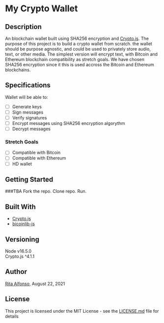 # My Crypto Wallet

## Description
An blockchain wallet built using SHA256 encryption and [Crypto.js](https://cryptojs.gitbook.io/docs/).
The purpose of this project is to build a crypto wallet from scratch. the wallet should be purpose agnostic, and could be used to privately store audio, text, or other media. The simplest version will encrypt text, with Bitcoin and Ethereum blockchain compatibility as stretch goals. We have chosen SHA256 encryption since it this is used accross the Bitcoin and Ethereum blockchains.

## Specifications
Wallet will be able to: 
- [ ] Generate keys
- [ ] Sign messages
- [ ] Verify signatures
- [ ] Encrypt messages using SHA256 encryption algorythm
- [ ] Decrypt messages

### Stretch Goals
- [ ] Compatible with Bitcoin
- [ ] Compatible with Ethereum
- [ ] HD wallet

## Getting Started
###TBA
Fork the repo.
Clone repo.
Run.

## Built With
* [Crypto.js](https://cryptojs.gitbook.io/docs/)
* [bicoinlib-js]()

## Versioning
Node v16.5.0 \
Crypto.js ^4.1.1

## Author
[Rita Alfonso](https://github.com/alfonsotech), August 22, 2021

## License
This project is licensed under the MIT License - see the [LICENSE.md](LICENSE.md) file for details

